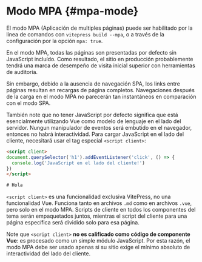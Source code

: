 # Modo MPA <Badge type="warning" text="experimental" /> {#mpa-mode}

El modo MPA (Aplicación de multiples páginas) puede ser habilitado por la linea de comandos con `vitepress build --mpa`, o a través de la configuración por la opción `mpa: true`.

En el modo MPA, todas las páginas son presentadas por defecto sin JavaScript incluído. Como resultado, el sitio en producción probablemente tendrá una marca de desempeño de visita inicial superior con herramientas de auditoría.

Sin embargo, debido a la ausencia de navegación SPA, los links entre páginas resultan en recargas de página completos. Navegaciones después de la carga en el modo MPA no parecerán tan instantáneos en comparación con el modo SPA.

También note que no tener JavaScript por defecto significa que está esencialmente utilizando Vue como modelo de lenguaje en el lado del servidor. Nungun manipulador de eventos será embutido en el navegador, entonces no habrá interactividad. Para cargar JavaScript en el lado del cliente, necesitará usar el tag especial `<script client>`:

```html
<script client>
document.querySelector('h1').addEventListener('click', () => {
  console.log('JavaScript en el lado del cliente!')
})
</script>

# Hola
```

`<script client>` es una funcionalidad exclusiva VitePress, no una funcionalidad Vue. Funciona tanto en archivos `.md` como en archivos `.vue`, pero solo en el modo MPA. Scripts de cliente en todos los componentes del tema serán empaquetados juntos, mientras el script del cliente para una página específica será dividido solo para esa página.

Note que `<script client>` **no es calificado como código de componente Vue**: es procesado como un simple módulo JavaScript. Por esta razón, el modo MPA debe ser usado apenas si su sitio exige el mínimo absoluto de interactividad del lado del cliente.
